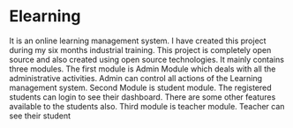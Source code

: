 # Elearning
It is an online learning management system. I have created this project during my six months industrial training.
This project is completely open source and also created using open source technologies.
It mainly contains three modules.
The first module is Admin Module which deals with all the administrative activities. Admin can control all actions of the Learning management system.
Second Module is student module. The registered students can login to see their dashboard. There are some other features available to the students also.
Third module is teacher module.
Teacher can see their student
